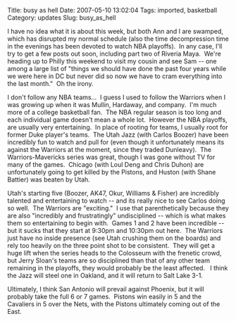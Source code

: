 Title: busy as hell
Date: 2007-05-10 13:02:04
Tags: imported, basketball
Category: updates
Slug: busy_as_hell

I have no idea what it is about this week, but both Ann and I are swamped, which has disrupted my normal schedule (also the time decompression time in the evenings has been devoted to watch NBA playoffs).  In any case, I'll try to get a few posts out soon, including part two of Riveria Maya.  We're heading up to Philly this weekend to visit my cousin and see Sam -- one among a large list of "things we should have done the past four years while we were here in DC but never did so now we have to cram everything into the last month."  Oh the irony.

I don't follow any NBA teams...  I guess I used to follow the Warriors when I was growing up when it was Mullin, Hardaway, and company.  I'm much more of a college basketball fan.  The NBA regular season is too long and each individual game doesn't mean a whole lot.  However the NBA playoffs, are usually very entertaining.  In place of rooting for teams, I usually root for former Duke player's teams.  The Utah Jazz (with Carlos Boozer) have been incredibly fun to watch and pull for (even though it unfortunately means its against the Warriors at the moment, since they traded Dunleavy).  The Warriors-Mavericks series was great, though I was gone without TV for many of the games.  Chicago (with Loul Deng and Chris Duhon) are unfortunately going to get killed by the Pistons, and Huston (with Shane Battier) was beaten by Utah.

Utah's starting five (Boozer, AK47, Okur, Williams & Fisher) are incredibly talented and entertaining to watch -- and its really nice to see Carlos doing so well.  The Warriors are "exciting."  I use that parenthetically because they are also "incredibly and frustratingly" undisciplined -- which is what makes them so entertaining to begin with.  Games 1 and 2 have been incredible -- but it sucks that they start at 9:30pm and 10:30pm out here.  The Warriors just have no inside presence (see Utah crushing them on the boards) and rely too heavily on the three point shot to be consistent.  They will get a huge lift when the series heads to the Colosseum with the frenetic crowd, but Jerry Sloan's teams are so disciplined than that of any other team remaining in the playoffs, they would probably be the least affected.   I think the Jazz will steel one in Oakland, and it will return to Salt Lake 3-1.

Ultimately, I think San Antonio will prevail against Phoenix, but it will probably take the full 6 or 7 games.  Pistons win easily in 5 and the Cavaliers in 5 over the Nets, with the Pistons ultimately coming out of the East.
